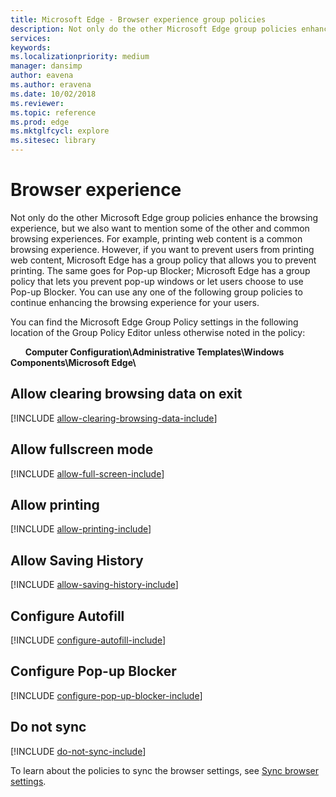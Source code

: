 ```yaml
---
title: Microsoft Edge - Browser experience group policies
description: Not only do the other Microsoft Edge group policies enhance the browsing experience, but we must also talk about some of the most common or somewhat common browsing experiences.  For example, printing web content is a common browsing experience. However, if you want to prevent users from printing web content, Microsoft Edge has a group policy that allows you to prevent printing.
services: 
keywords: 
ms.localizationpriority: medium
manager: dansimp
author: eavena
ms.author: eravena
ms.date: 10/02/2018
ms.reviewer: 
ms.topic: reference
ms.prod: edge
ms.mktglfcycl: explore
ms.sitesec: library
---
```


# Browser experience 

Not only do the other Microsoft Edge group policies enhance the browsing experience, but we also want to mention some of the other and common browsing experiences.  For example, printing web content is a common browsing experience. However, if you want to prevent users from printing web content, Microsoft Edge has a group policy that allows you to prevent printing. The same goes for Pop-up Blocker; Microsoft Edge has a group policy that lets you prevent pop-up windows or let users choose to use Pop-up Blocker. You can use any one of the following group policies to continue enhancing the browsing experience for your users.



You can find the Microsoft Edge Group Policy settings in the following location of the Group Policy Editor unless otherwise noted in the policy:

&nbsp;&nbsp;&nbsp;&nbsp;&nbsp;&nbsp;**Computer Configuration\\Administrative Templates\\Windows Components\\Microsoft Edge\\**

## Allow clearing browsing data on exit 
[!INCLUDE [allow-clearing-browsing-data-include](../includes/allow-clearing-browsing-data-include.md)]

## Allow fullscreen mode
[!INCLUDE [allow-full-screen-include](../includes/allow-full-screen-include.md)]

## Allow printing 
[!INCLUDE [allow-printing-include](../includes/allow-printing-include.md)]

## Allow Saving History 
[!INCLUDE [allow-saving-history-include](../includes/allow-saving-history-include.md)]

## Configure Autofill 
[!INCLUDE [configure-autofill-include](../includes/configure-autofill-include.md)]

## Configure Pop-up Blocker  
[!INCLUDE [configure-pop-up-blocker-include](../includes/configure-pop-up-blocker-include.md)]

## Do not sync 
[!INCLUDE [do-not-sync-include](../includes/do-not-sync-include.md)]

To learn about the policies to sync the browser settings, see [Sync browser settings](sync-browser-settings-gp.md).



